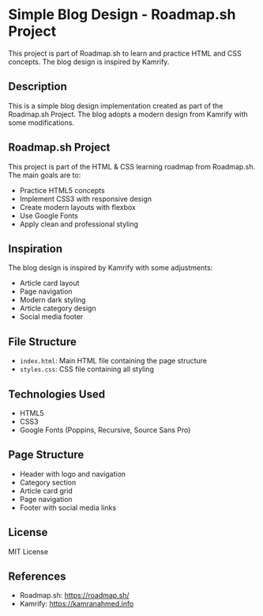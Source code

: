 # Simple Blog Design - Roadmap.sh Project

This project is part of Roadmap.sh to learn and practice HTML and CSS concepts. The blog design is inspired by Kamrify.

## Description

This is a simple blog design implementation created as part of the Roadmap.sh Project. The blog adopts a modern design from Kamrify with some modifications.

## Roadmap.sh Project

This project is part of the HTML & CSS learning roadmap from Roadmap.sh. The main goals are to:

- Practice HTML5 concepts
- Implement CSS3 with responsive design
- Create modern layouts with flexbox
- Use Google Fonts
- Apply clean and professional styling

## Inspiration

The blog design is inspired by Kamrify with some adjustments:

- Article card layout
- Page navigation
- Modern dark styling
- Article category design
- Social media footer

## File Structure

- `index.html`: Main HTML file containing the page structure
- `styles.css`: CSS file containing all styling

## Technologies Used

- HTML5
- CSS3
- Google Fonts (Poppins, Recursive, Source Sans Pro)

## Page Structure

- Header with logo and navigation
- Category section
- Article card grid
- Page navigation
- Footer with social media links

## License

MIT License

## References

- Roadmap.sh: https://roadmap.sh/
- Kamrify: https://kamranahmed.info
